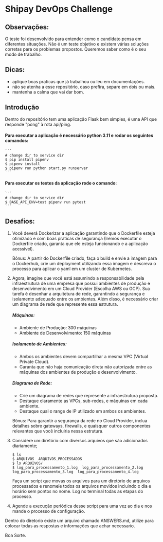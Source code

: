 # Shipay DevOps Challenge 


## Observações: 

O teste foi desenvolvido para entender como o candidato pensa em diferentes situações. Não é um teste objetivo e existem várias soluções corretas para os problemas propostos. Queremos saber como é o seu modo de trabalho. 


## Dicas:

* aplique boas praticas que já trabalhou ou leu em documentações.
* não se atenha a esse repositório, caso prefira, separe em dois ou mais.
* mantenha a calma que vai dar bom. 


## Introdução

Dentro do repositório tem uma aplicação Flask bem simples, é uma API que responde "pong" à rota api/ping.


#### Para executar a aplicação é necessário python 3.11 e rodar os seguintes comandos:
    ```
    # change dir to service dir
    $ pip install pipenv
    $ pipenv install
    $ pipenv run python start.py runserver
    ```

#### Para executar os testes da aplicação rode o comando:
    ```
    # change dir to service dir
    $ BASE_API_ENV=test pipenv run pytest
    ```


## Desafios:

1. Você deverá Dockerizar a aplicação garantindo que o Dockerfile esteja otimizado e com boas praticas de segurança (Iremos executar o Dockerfile criado, garanta que ele esteja funcionando e a aplicação acessivel).

    Bônus: A partir do Dockerfile criado, faça o build e envie a imagem para o Dockerhub, crie um deployment utilizando essa imagem e descreva o processo para aplicar o yaml em um cluster de Kubernetes.

2. Agora, imagine que você está assumindo a responsabilidade pela infraestrutura de uma empresa que possui ambientes de produção e desenvolvimento em um Cloud Provider (Escolha AWS ou GCP). Sua tarefa é desenhar a arquitetura de rede, garantindo a segurança e isolamento adequado entre os ambientes. Além disso, é necessário criar um diagrama de rede que represente essa estrutura.
    
    ##### Máquinas:
    * Ambiente de Produção: 300 máquinas
    * Ambiente de Desenvolvimento: 150 máquinas

    ##### Isolamento de Ambientes:
    * Ambos os ambientes devem compartilhar a mesma VPC (Virtual Private Cloud).
    * Garanta que não haja comunicação direta não autorizada entre as máquinas dos ambientes de produção e desenvolvimento.
  
    ##### Diagrama de Rede:
    * Crie um diagrama de redes que represente a infraestrutura proposta.
    * Destaque claramente as VPCs, sub-redes, e máquinas em cada ambiente.
    * Destaque qual o range de IP utilizado em ambos os ambientes.

    Bônus: Para garantir a segurança da rede no Cloud Provider, inclua detalhes sobre gateways, firewalls, e quaisquer outros componentes relevantes que você incluiria nessa estrutura.

3. Considere um diretório com diversos arquivos que são adicionados diariamente;
    ```
    $ ls 
    $ ARQUIVOS  ARQUIVOS_PROCESSADOS
    $ ls ARQUIVOS/
    $ log_para_processamento_1.log  log_para_processamento_2.log  log_para_processamento_3.log  log_para_processamento_4.log
    ```

    Faça um script que movas os arquivos para um diretório de arquivos processados e renomeie todos os arquivos movidos incluindo o dia e horário sem pontos no nome. Log no terminal todas as etapas do processo.

4. Agende a execução periódica desse script para uma vez ao dia e nos mande o processo de configuração.


Dentro do diretorio existe um arquivo chamado ANSWERS.md, utilize para colocar todas as respostas e informações que achar necessario.

Boa Sorte.